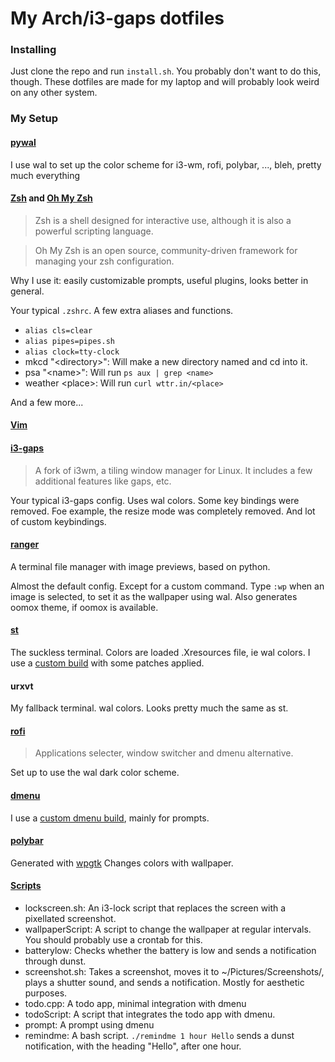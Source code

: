# My Arch/i3-gaps dotfiles

### Installing

Just clone the repo and run `install.sh`. You probably don't want to do this, though. These dotfiles are made for my laptop and will probably look weird on any other system.

### My Setup

#### [pywal](https://github.com/dylanaraps/wal)

I use wal to set up the color scheme for i3-wm, rofi, polybar, ..., bleh, pretty much everything

#### [Zsh](https://zsh.org) and [Oh My Zsh](https://ohmyz.sh)

> Zsh is a shell designed for interactive use, although it is also a powerful scripting language.

> Oh My Zsh is an open source, community-driven framework for managing your zsh configuration.

Why I use it: easily customizable prompts, useful plugins, looks better in general.

Your typical `.zshrc`. A few extra aliases and functions. 
* `alias cls=clear`
* `alias pipes=pipes.sh`
* `alias clock=tty-clock`
* mkcd "\<directory\>": Will make a new directory named <directory> and cd into it.
* psa "\<name\>": Will run `ps aux | grep <name>`
* weather \<place\>: Will run `curl wttr.in/<place>`

And a few more...

#### [Vim](https://www.vim.org)

#### [i3-gaps](https://github.com/Airblader/i3)

> A fork of i3wm, a tiling window manager for Linux. It includes a few additional features like gaps, etc.

Your typical i3-gaps config. Uses wal colors.
Some key bindings were removed. Foe example, the resize mode was completely removed.
And lot of custom keybindings.

#### [ranger](https://github.com/ranger/ranger)

A terminal file manager with image previews, based on python.

Almost the default config. Except for a custom command. 
Type `:wp` when an image is selected, to set it as the wallpaper using wal. Also generates oomox theme, if oomox is available.

#### [st](https://st.suckless.org/)

The suckless terminal.
Colors are loaded .Xresources file, ie wal colors.
I use a [custom build](https://github.com/rwithik/my-st-build) with some patches applied.

#### urxvt

My fallback terminal.
wal colors.
Looks pretty much the same as st.

#### [rofi](https://github.com/DaveDavenport/rofi)

> Applications selecter, window switcher and dmenu alternative.

Set up to use the wal dark color scheme.


#### [dmenu](https://tools.suckless.org/dmenu/)

I use a [custom dmenu build](https://github.com/rwithik/my-dmenu-build), mainly for prompts.

#### [polybar](https://github.com/jaagr/polybar)

Generated with [wpgtk](https://github.com/deviantfero/wpgtk)
Changes colors with wallpaper.

#### [Scripts](https://github.com/rwithik/archrice/tree/master/Scripts)

* lockscreen.sh: An i3-lock script that replaces the screen with a pixellated screenshot.
* wallpaperScript: A script to change the wallpaper at regular intervals. You should probably use a crontab for this.
* batterylow: Checks whether the battery is low and sends a notification through dunst.
* screenshot.sh: Takes a screenshot, moves it to ~/Pictures/Screenshots/, plays a shutter sound, and sends a notification. Mostly for aesthetic purposes.
* todo.cpp: A todo app, minimal integration with dmenu
* todoScript: A script that integrates the todo app with dmenu.
* prompt: A prompt using dmenu
* remindme: A bash script. `./remindme 1 hour Hello` sends a dunst notification, with the heading "Hello", after one hour.
